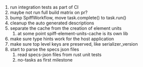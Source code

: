 1. run integration tests as part of CI
1. maybe not run full build matrix on pr?
1. bump SpiffWorkflow, move task.complete() to task.run()
1. cleanup the auto generated descriptions
1. separate the cache from the creation of element units
   1. at some point spiff-element-units-cache is its own lib
1. make sure type hints work for the host application
1. make sure top level keys are preserved, like serializer_version
1. start to parse the specs json files
   1. read specs-json files from rust unit tests
   1. no-tasks as first milestone